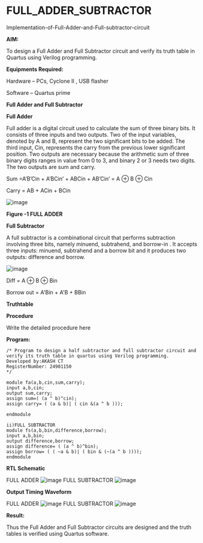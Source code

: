 # FULL_ADDER_SUBTRACTOR

Implementation-of-Full-Adder-and-Full-subtractor-circuit

**AIM:**

To design a Full Adder and Full Subtractor circuit and verify its truth table in Quartus using Verilog programming.

**Equipments Required:**

Hardware – PCs, Cyclone II , USB flasher

Software – Quartus prime

**Full Adder and Full Subtractor**

**Full Adder**

Full adder is a digital circuit used to calculate the sum of three binary bits. It consists of three inputs and two outputs. Two of the input variables, denoted by A and B, represent the two significant bits to be added. The third input, Cin, represents the carry from the previous lower significant position. Two outputs are necessary because the arithmetic sum of three binary digits ranges in value from 0 to 3, and binary 2 or 3 needs two digits. The two outputs are sum and carry.

Sum =A’B’Cin + A’BCin’ + ABCin + AB’Cin’ = A ⊕ B ⊕ Cin 

Carry = AB + ACin + BCin

![image](https://github.com/naavaneetha/FULL_ADDER_SUBTRACTOR/assets/154305477/0f30ba51-5ffb-4198-845f-18e054f675e7)

**Figure -1 FULL ADDER**

**Full Subtractor**

A full subtractor is a combinational circuit that performs subtraction involving three bits, namely minuend, subtrahend, and borrow-in . It accepts three inputs: minuend, subtrahend and a borrow bit and it produces two outputs: difference and borrow.

![image](https://github.com/naavaneetha/FULL_ADDER_SUBTRACTOR/assets/154305477/02b24f51-ab51-4304-9ad6-7b81ffc1ead5)

Diff = A ⊕ B ⊕ Bin 

Borrow out = A'Bin + A'B + BBin

**Truthtable**

**Procedure**

Write the detailed procedure here

**Program:**
```
/* Program to design a half subtractor and full subtractor circuit and verify its truth table in quartus using Verilog programming.
Developed by:AKASH CT
RegisterNumber: 24901150
*/
```
```
module fa(a,b,cin,sum,carry);
input a,b,cin;
output sum,carry;
assign sum=( (a ^ b)^cin);
assign carry= ( (a & b)| ( cin &(a ^ b )));

endmodule

ii)FULL SUBTRACTOR
module fs(a,b,bin,difference,borrow);
input a,b,bin;
output difference,borrow;
assign difference= ( (a ^ b)^bin);
assign borrow= ( ( ~a & b)| ( bin & (~(a ^ b ))));
endmodule
```

**RTL Schematic**

FULL ADDER
![image](https://github.com/user-attachments/assets/af1f9b44-4406-46c2-a38e-3e5842ad0ce4)
FULL SUBTRACTOR
![image](https://github.com/user-attachments/assets/87c65df5-1224-4731-b629-7bb66c5b5dc4)



**Output Timing Waveform**

FULL ADDER
![image](https://github.com/user-attachments/assets/320f699a-c22a-4aeb-b749-863004024409)
FULL SUBTRACTOR
![image](https://github.com/user-attachments/assets/4ef2d649-af4f-4416-afff-02fc99b50110)



**Result:**

Thus the Full Adder and Full Subtractor circuits are designed and the truth tables is verified using Quartus software.



